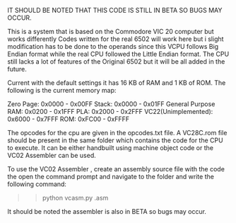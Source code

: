 IT SHOULD BE NOTED THAT THIS CODE IS STILL IN BETA SO BUGS MAY OCCUR.

This is a system that is based on the Commodore VIC 20 computer but works differently
Codes written for the real 6502 will work here but i slight modification has to be done to the operands since this VCPU follows Big Endian format while the real CPU followed the Little Endian format.
The CPU still lacks a lot of features of the Original 6502 but it will be all added in the future.

Current with the default settings it has 16 KB of RAM and 1 KB of ROM.
The following is the current memory map:

Zero Page:           0x0000 - 0x00FF
Stack:               0x0000 - 0x01FF
General Purpose RAM: 0x0200 - 0x1FFF
PLA:                 0x2000 - 0x2FFF
VC22(Unimplemented): 0x6000 - 0x7FFF
ROM:                 0xFC00 - 0xFFFF

The opcodes for the cpu are given in the opcodes.txt file.
A VC28C.rom file should be present in the same folder which contains the code for the CPU to execute. It can be either handbuilt using machine object code or the VC02 Assembler can be used.

To use the VC02 Assembler , create an assembly source file with the code the open the command prompt and navigate to the folder and write the following command:
>> python vcasm.py <filename>.asm <rom size>
  
 It should be noted the assembler is also in BETA so bugs may occur.
